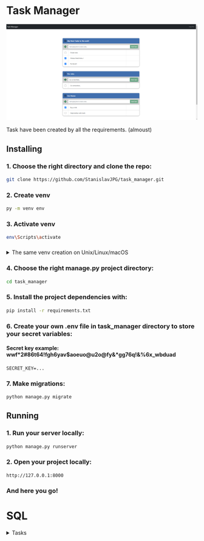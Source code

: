 # Task Manager

![capture](templates/static/img/Capture.PNG "Base page")

Task have been created by all the requirements. (almoust)

## Installing

### 1. Choose the right directory and clone the repo:

   ```bash
   git clone https://github.com/StanislavJPG/task_manager.git
   ```
### 2. Create venv
   ```bash
   py -m venv env
   ```

### 3. Activate venv
   ```bash
   env\Scripts\activate
   ```
###

<details><summary>The same venv creation on Unix/Linux/macOS</summary>

### Create venv
   ```bash
   python3 -m venv env
   ```

### Activate venv
   ```bash
   source env/bin/activate
   ```
</details>

###

### 4. Choose the right manage.py project directory: 
   ```bash
   cd task_manager
   ```
###

### 5. Install the project dependencies with:
   
   ```bash
   pip install -r requirements.txt
   ```

### 6. Create your own .env file in task_manager directory to store your secret variables:
#### Secret key example: wwf*2#86t64!fgh6yav$aoeuo@u2o@fy&*gg76q!&%6x_wbduad
   ```dotenv
   SECRET_KEY=...
   ```

### 7. Make migrations:
   
   ```bash
   python manage.py migrate
   ```

## Running

### 1. Run your server locally:
   
   ```bash
   python manage.py runserver
   ```

### 2. Open your project locally:
   
   ```arduino
   http://127.0.0.1:8000
   ```

### And here you go!

# SQL

<details><summary>Tasks</summary>

#### 1. get all statuses, not repeating, alphabetically ordered
```sql
SELECT DISTINCT 
    status 
FROM 
    tasks
ORDER BY 
    status ASC
```
#### 2. get the count of all tasks in each project, order by tasks count descending
```sql
SELECT 
    p.id AS project_id, 
    p.name AS project_name, 
    COUNT(t.id) AS task_count
FROM 
    projects p
JOIN 
    tasks t ON p.id = t.project_id
GROUP BY 
    p.id, p.title
ORDER BY 
    task_count DESC
```
#### 3. get the count of all tasks in each project, order by projects names
```sql
SELECT 
    p.id AS project_id, 
    p.name AS project_name, 
    COUNT(t.id) AS task_count
FROM 
    projects p
JOIN 
    tasks t ON p.id = t.project_id
GROUP BY 
    p.id, p.title
ORDER BY 
    project_name
```
#### 4. get the tasks for al projects having the name beginning with "N" letter
```sql
SELECT 
    *
FROM 
    tasks t
WHERE 
    t.name LIKE 'N%'
```
#### 5. get the list of al projects containing the 'a' letter in the 
#### middle of the name, and show the tasks count near each project. 
#### Mention that there can exist projects without tasks and tasks with project_id= NULL
```sql
SELECT
    p.name,
    COUNT(t.id) as task_count
FROM
    projects p
LEFT JOIN
    tasks t
ON p.id = t.project_id
WHERE 
    p.name LIKE '%a%'
GROUP BY p.id, p.title
```
#### 6. get the list of tasks with duplicate names. Order alphabetically
```sql
SELECT
    t.name
FROM
    tasks t
GROUP BY 
    t.name
HAVING 
    COUNT(t.name) > 1
ORDER BY 
    t.name ASC
```
#### 7. get the list of tasks having several exact matches of both name and status, from the project 'Delivery’. Order by matches count
```sql
SELECT
    t.name,
    t.status
FROM
    tasks t
INNER JOIN
    projects p
ON t.project_id = p.id
WHERE
    p.name = 'Delivery'
GROUP BY
    t.name, t.status
HAVING
    COUNT(t.status) > 1 AND COUNT(t.name) > 1
ORDER BY
    COUNT(t.name) DESC
```
#### 8. get the list of project names having more than 10 tasks in status 'completed'. Order by project_id
```sql
SELECT DISTINCT
    t.project_id,
    p.name
FROM
    projects p
INNER JOIN
    tasks t
ON p.id = t.project_id
WHERE 
    t.status = 'completed'
GROUP BY 
    t.project_id, p.name
HAVING
    COUNT(t.id) > 10
ORDER BY 
    t.project_id
	
```

</details>

###
